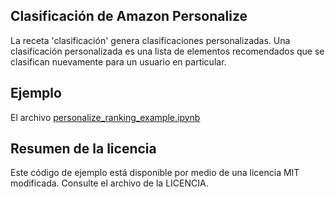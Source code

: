 Clasificación de Amazon Personalize
---

La receta 'clasificación' genera clasificaciones personalizadas. Una clasificación personalizada es una lista de elementos recomendados que se clasifican nuevamente para un usuario en particular.

## Ejemplo

El archivo [personalize_ranking_example.ipynb](personalize_ranking_example.ipynb)

## Resumen de la licencia

Este código de ejemplo está disponible por medio de una licencia MIT modificada. Consulte el archivo de la LICENCIA.




